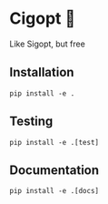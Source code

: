 # Cigopt 🚬

Like Sigopt, but free

## Installation

```
pip install -e .
```

## Testing

```
pip install -e .[test]
```

## Documentation

```
pip install -e .[docs]
```
